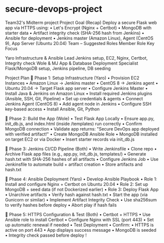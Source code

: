 

# secure-devops-project
Team32's Midterm project
Project Goal (Recap)
Deploy a secure Flask web app via HTTPS using:
	•	Let's Encrypt (Nginx + Certbot)
	•	MongoDB with starter data
	•	Artifact integrity check (SHA-256 hash from Jenkins)
	•	Ansible for deployment
	•	Jenkins master (Amazon Linux), Agent (CentOS 9), App Server (Ubuntu 20.04)
 Team  – Suggested Roles
Member
Role
Key Focus



Yaro
Infrastructure & Ansible Lead
Jenkins setup, EC2, Nginx, Certbot, Integrity check
Wole & MJ
App & Database Deployment Specialist
Flask/MongoDB setup, Jenkins pipeline, DB seeding

Project Plan 
🔹 Phase 1: Setup Infrastructure (Yaro)
	•	Provision EC2 Instances
	•	Amazon Linux → Jenkins master
	•	CentOS 8 → Jenkins agent
	•	Ubuntu 20.04 → Target Flask app server
	•	Configure Jenkins Master
	•	Install Java & Jenkins on Amazon Linux
	•	Install required Jenkins plugins (Ansible, SSH, Git, Pipeline)
	•	Set up credentials & agents
	•	Connect Jenkins Agent (CentOS 8)
	•	Add agent node in Jenkins
	•	Configure SSH key-based access
	•	Install Ansible, Git, Python

🔹 Phase 2: Build the App (Wole)
	•	Test Flask App Locally
	•	Ensure app.py, init_db.js, and index.html (inside /templates) run correctly
	•	Confirm MongoDB connection
	•	Validate app returns: "Secure DevOps app deployed with verified artifact!"
	•	Create MongoDB Ansible Role
	•	MongoDB installed on target EC2 or via Docker
	•	Insert starter records via init_db.js

🔹 Phase 3: Jenkins CI/CD Pipeline (Both)
	•	Write Jenkinsfile
	•	Clone repo
	•	Archive Flask app files (e.g., app.py, init_db.js, templates/)
	•	Generate hash.txt with SHA-256 hashes of all artifacts
	•	Configure Jenkins Job
	•	Use Jenkinsfile to automate build + artifact creation
	•	Store artifacts and hash.txt

🔹 Phase 4: Ansible Deployment (Yaro)
	•	Develop Ansible Playbook
	•	Role 1: Install and configure Nginx + Certbot on Ubuntu 20.04
	•	Role 2: Set up MongoDB + seed data (if not Dockerized earlier)
	•	Role 3: Deploy Flask App 
	•	Unarchive artifacts
	•	Verify hash against hash.txt
	•	Start the app (via Gunicorn or similar)
	•	Implement Artifact Integrity Check
	•	Use sha256sum to verify hashes before deploy
	•	Abort play if hash fails

🔹 Phase 5: HTTPS Configuration & Test (Both)
	•	Certbot + HTTPS
	•	Use Ansible role to install Certbot
	•	Configure Nginx with SSL (port 443)
	•	Set up automatic renewal if needed
	•	Test Deployment
	•	Confirm: 
	•	HTTPS is active on port 443
	•	App displays success message
	•	MongoDB is seeded
	•	Integrity check passed before deploy 
!




